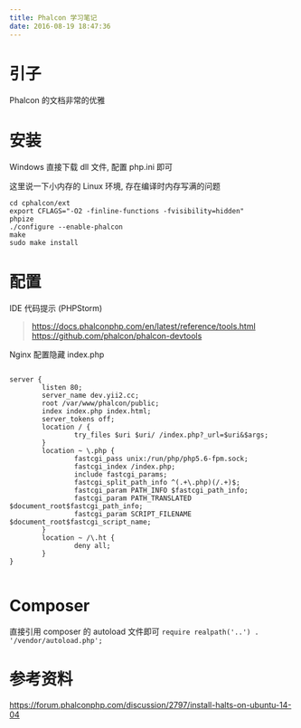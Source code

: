 ```yaml
---
title: Phalcon 学习笔记
date: 2016-08-19 18:47:36
---
```

# 引子 #

Phalcon 的文档非常的优雅

# 安装 #

Windows 直接下载 dll 文件, 配置 php.ini 即可

这里说一下小内存的 Linux 环境, 存在编译时内存写满的问题

```
cd cphalcon/ext
export CFLAGS="-O2 -finline-functions -fvisibility=hidden"
phpize 
./configure --enable-phalcon
make
sudo make install
```

# 配置 #

IDE 代码提示 (PHPStorm)

> https://docs.phalconphp.com/en/latest/reference/tools.html
> https://github.com/phalcon/phalcon-devtools

Nginx 配置隐藏 index.php

```

server {
        listen 80;
        server_name dev.yii2.cc;
        root /var/www/phalcon/public;
        index index.php index.html;
        server_tokens off;
        location / {
                try_files $uri $uri/ /index.php?_url=$uri&$args;
        }
        location ~ \.php {
                fastcgi_pass unix:/run/php/php5.6-fpm.sock;
                fastcgi_index /index.php;
                include fastcgi_params;
                fastcgi_split_path_info ^(.+\.php)(/.+)$;
                fastcgi_param PATH_INFO $fastcgi_path_info;
                fastcgi_param PATH_TRANSLATED $document_root$fastcgi_path_info;
                fastcgi_param SCRIPT_FILENAME $document_root$fastcgi_script_name;
        }
        location ~ /\.ht {
                deny all;
        }
}


```

# Composer #


直接引用 composer 的 autoload 文件即可
`require realpath('..') . '/vendor/autoload.php';`




# 参考资料 #

https://forum.phalconphp.com/discussion/2797/install-halts-on-ubuntu-14-04
